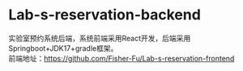 # Lab-s-reservation-backend
实验室预约系统后端，系统前端采用React开发，后端采用Springboot+JDK17+gradle框架。  
前端地址：https://github.com/Fisher-Fu/Lab-s-reservation-frontend
